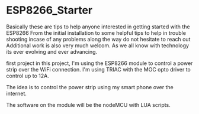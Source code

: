 # ESP8266_Starter
Basically these are tips to help anyone interested in getting started with the ESP8266
From the initial installation to some helpful tips to help in trouble shooting incase of any problems along the way do not hesitate to reach out 
Additional work is also very much welcom. As we all know with technology its ever evolving and ever advancing. 

first project 
in this project, I'm using the ESP8266 module to control a power strip over the WiFi connection. 
I'm using TRIAC with the MOC opto driver to control up to 12A. 

The idea is to control the power strip using my smart phone over the internet. 

The software on the module will be the nodeMCU with LUA scripts.
